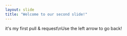 ```yaml
---
layout: slide
title: "Welcome to our second slide!"
---
```

it's my first pull & request\nUse the left arrow to go back!
